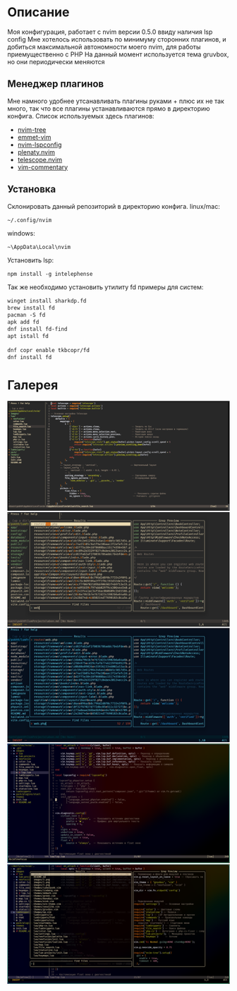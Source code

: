# Описание
Моя конфигурация, работает с nvim версии 0.5.0 ввиду наличия lsp config
Мне хотелось использовать по минимуму сторонних плагинов, и добиться максимальной автономности моего nvim, для работы приемущественно с PHP
На данный момент используется тема gruvbox, но они периодически меняются

## Менеджер плагинов
Мне намного удобнее утсанавливать плагины руками + плюс их не так много, так что все плагины устанавливаются прямо в директорию конфига. Список используемых здесь плагинов:
- [nvim-tree](https://github.com/nvim-tree/nvim-tree.lua)
- [emmet-vim](https://github.com/mattn/emmet-vim)
- [nvim-lspconfig](https://github.com/neovim/nvim-lspconfig)
- [plenaty.nvim](https://github.com/nvim-lua/plenary.nvim)
- [telescope.nvim](https://github.com/nvim-telescope/telescope.nvim)
- [vim-commentary](https://github.com/tpope/vim-commentary)


## Установка
Склонировать данный репозиторий в директорию конфига.
linux/mac:
```
~/.config/nvim
```
windows:
```
~\AppData\Local\nvim
```
Установить lsp:
```
npm install -g intelephense
```

Так же необходимо установить утилиту fd примеры для систем:
```
winget install sharkdp.fd
brew install fd
pacman -S fd
apk add fd
dnf install fd-find
apt istall fd

dnf copr enable tkbcopr/fd
dnf install fd
```
# Галерея
![image1](images/1.png)
![image2](images/2.png)
![image3](images/3.png)
![image4](images/4.png)
![image5](images/5.png)



<!-- # vim-plug -->
<!-- linux/mac -->
<!-- ~~~ -->
<!-- sh -c 'curl -fLo "${XDG_DATA_HOME:-$HOME/.local/share}"/nvim/site/autoload/plug.vim --create-dirs \ -->
<!--        https://raw.githubusercontent.com/junegunn/vim-plug/master/plug.vim' -->
<!-- ~~~ -->
<!-- windows(powershell) -->
<!-- ~~~ -->
<!-- iwr -useb https://raw.githubusercontent.com/junegunn/vim-plug/master/plug.vim |` -->
<!--     ni "$(@($env:XDG_DATA_HOME, $env:LOCALAPPDATA)[$null -eq $env:XDG_DATA_HOME])/nvim-data/site/autoload/plug.vim" -Force -->
<!-- ~~~  -->
<!-- in nvim: -->
<!-- ~~~ -->
<!-- PlugInstall -->
<!-- ~~~ -->


<!-- # packer -->
<!-- linux/mac -->
<!-- ~~~ -->
<!-- git clone --depth 1 https://github.com/wbthomason/packer.nvim\ -->
<!--  ~/.local/share/nvim/site/pack/packer/start/packer.nvim -->
<!-- ~~~ -->
<!-- windows(powershell) -->
<!-- ~~~ -->
<!-- git clone https://github.com/wbthomason/packer.nvim "$env:LOCALAPPDATA\nvim-data\site\pack\packer\start\packer.nvim" -->
<!-- ~~~ -->
<!-- in nvim: -->
<!-- ~~~ -->
<!-- PackerSync -->
<!-- ~~~ -->
